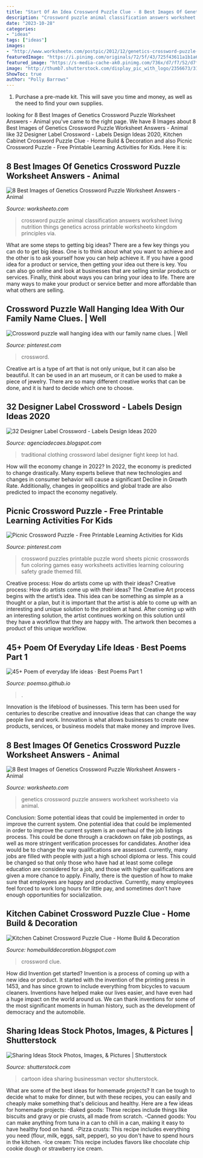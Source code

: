 ```yaml
---
title: "Start Of An Idea Crossword Puzzle Clue - 8 Best Images Of Genetics Crossword Puzzle Worksheet Answers"
description: "Crossword puzzle animal classification answers worksheet living nutrition things genetics across printable worksheeto kingdom principles via"
date: "2023-10-28"
categories:
- "ideas"
tags: ["ideas"]
images:
- "http://www.worksheeto.com/postpic/2012/12/genetics-crossword-puzzle-answers_231402.png"
featuredImage: "https://i.pinimg.com/originals/72/5f/43/725f43611a1b1a61c223d3c6f0b551cd.jpg"
featured_image: "https://s-media-cache-ak0.pinimg.com/736x/d7/f7/52/d7f7522a30c6c3cdb6d94cf3a1ecbd56.jpg"
image: "http://thumb7.shutterstock.com/display_pic_with_logo/2356673/319969349/stock-vector-businessman-share-idea-cartoon-flat-design-business-plan-concept-vector-illustration-two-319969349.jpg"
ShowToc: true
author: "Polly Barrows"
---
```



1. Purchase a pre-made kit. This will save you time and money, as well as the need to find your own supplies.

	

		
looking for 8 Best Images of Genetics Crossword Puzzle Worksheet Answers - Animal you've came to the right page. We have 8 Images about 8 Best Images of Genetics Crossword Puzzle Worksheet Answers - Animal like 32 Designer Label Crossword - Labels Design Ideas 2020, Kitchen Cabinet Crossword Puzzle Clue - Home Build &amp; Decoration and also Picnic Crossword Puzzle - Free Printable Learning Activities for Kids. Here it is:
		
    
## 8 Best Images Of Genetics Crossword Puzzle Worksheet Answers - Animal

<img loading=lazy src="http://www.worksheeto.com/postpic/2012/12/animal-classification-crossword-puzzle_231401.png" onerror="this.onerror=null;this.src='https://tse2.mm.bing.net/th?id=OIP.V4KfQ8lugcaRSKD41cbuMQHaHa&amp;pid=15.1';" alt="8 Best Images of Genetics Crossword Puzzle Worksheet Answers - Animal">

_Source: worksheeto.com_

>crossword puzzle animal classification answers worksheet living nutrition things genetics across printable worksheeto kingdom principles via. 

	

What are some steps to getting big ideas?
There are a few key things you can do to get big ideas. One is to think about what you want to achieve and the other is to ask yourself how you can help achieve it. If you have a good idea for a product or service, then getting your idea out there is key. You can also go online and look at businesses that are selling similar products or services. Finally, think about ways you can bring your idea to life. There are many ways to make your product or service better and more affordable than what others are selling.

    
## Crossword Puzzle Wall Hanging Idea With Our Family Name Clues. | Well

<img loading=lazy src="https://i.pinimg.com/originals/1a/39/dc/1a39dcc5b52dfcbe8cc85fc46d3951be.jpg" onerror="this.onerror=null;this.src='https://tse1.mm.bing.net/th?id=OIP.hdKh_1ArcV8MvGS73e_4IgHaF7&amp;pid=15.1';" alt="Crossword puzzle wall hanging idea with our family name clues. | Well">

_Source: pinterest.com_

>crossword. 

	

Creative art is a type of art that is not only unique, but it can also be beautiful. It can be used in an art museum, or it can be used to make a piece of jewelry. There are so many different creative works that can be done, and it is hard to decide which one to choose.

    
## 32 Designer Label Crossword - Labels Design Ideas 2020

<img loading=lazy src="https://thumbs-prod.si-cdn.com/9miLAWjCz8TiQzDeVKYcsuhoyww=/720x420/filters:focal(1387x460:1388x461)/https://public-media.si-cdn.com/blogging/featured/NBFH_models_1500_x_1200.png" onerror="this.onerror=null;this.src='https://tse3.mm.bing.net/th?id=OIP.hYHsAlBYx-Nx8OVXgPCoOgHaEU&amp;pid=15.1';" alt="32 Designer Label Crossword - Labels Design Ideas 2020">

_Source: agenciadecaes.blogspot.com_

>traditional clothing crossword label designer fight keep lot had. 

	

How will the economy change in 2022?
In 2022, the economy is predicted to change drastically. Many experts believe that new technologies and changes in consumer behavior will cause a significant Decline in Growth Rate. Additionally, changes in geopolitics and global trade are also predicted to impact the economy negatively.

    
## Picnic Crossword Puzzle - Free Printable Learning Activities For Kids

<img loading=lazy src="https://s-media-cache-ak0.pinimg.com/736x/d7/f7/52/d7f7522a30c6c3cdb6d94cf3a1ecbd56.jpg" onerror="this.onerror=null;this.src='https://tse1.mm.bing.net/th?id=OIP.2IEso4FHFVaedCbFl--0KQHaJY&amp;pid=15.1';" alt="Picnic Crossword Puzzle - Free Printable Learning Activities for Kids">

_Source: pinterest.com_

>crossword puzzles printable puzzle word sheets picnic crosswords fun coloring games easy worksheets activities learning colouring safety grade themed fill. 

	

Creative process: How do artists come up with their ideas?
Creative process: How do artists come up with their ideas?
The Creative Art process begins with the artist’s idea. This idea can be something as simple as a thought or a plan, but it is important that the artist is able to come up with an interesting and unique solution to the problem at hand. After coming up with an interesting solution, the artist continues working on this solution until they have a workflow that they are happy with. The artwork then becomes a product of this unique workflow.

    
## 45+ Poem Of Everyday Life Ideas · Best Poems Part 1

<img loading=lazy src="https://i.pinimg.com/originals/72/5f/43/725f43611a1b1a61c223d3c6f0b551cd.jpg" onerror="this.onerror=null;this.src='https://tse3.mm.bing.net/th?id=OIP.H_zlo7Nk_r1bXwvknqhWiwHaHa&amp;pid=15.1';" alt="45+ Poem of everyday life ideas · Best Poems Part 1">

_Source: poemso.github.io_

>. 

	

Innovation is the lifeblood of businesses. This term has been used for centuries to describe creative and innovative ideas that can change the way people live and work. Innovation is what allows businesses to create new products, services, or business models that make money and improve lives.

    
## 8 Best Images Of Genetics Crossword Puzzle Worksheet Answers - Animal

<img loading=lazy src="http://www.worksheeto.com/postpic/2012/12/genetics-crossword-puzzle-answers_231402.png" onerror="this.onerror=null;this.src='https://tse2.mm.bing.net/th?id=OIP.5cZvriDvNihCUcr3yFCxzQDnEs&amp;pid=15.1';" alt="8 Best Images of Genetics Crossword Puzzle Worksheet Answers - Animal">

_Source: worksheeto.com_

>genetics crossword puzzle answers worksheet worksheeto via animal. 

	

Conclusion: Some potential ideas that could be implemented in order to improve the current system.
One potential idea that could be implemented in order to improve the current system is an overhaul of the job listings process. This could be done through a crackdown on fake job postings, as well as more stringent verification processes for candidates. Another idea would be to change the way qualifications are assessed. currently, many jobs are filled with people with just a high school diploma or less. This could be changed so that only those who have had at least some college education are considered for a job, and those with higher qualifications are given a more chance to apply. Finally, there is the question of how to make sure that employees are happy and productive. Currently, many employees feel forced to work long hours for little pay, and sometimes don’t have enough opportunities for socialization.

    
## Kitchen Cabinet Crossword Puzzle Clue - Home Build &amp; Decoration

<img loading=lazy src="https://2.bp.blogspot.com/-G7LRJCgOK7A/XHY0_6wFdrI/AAAAAAAAlSE/o0c2okJNccQXp1ugCEgFSn68UPIKXDOvQCLcBGAs/s1600/Feb27.jpeg" onerror="this.onerror=null;this.src='https://tse2.mm.bing.net/th?id=OIP.t2aICmBvungYFCCD-5vS9gHaHZ&amp;pid=15.1';" alt="Kitchen Cabinet Crossword Puzzle Clue - Home Build &amp; Decoration">

_Source: homebuilddecoration.blogspot.com_

>crossword clue. 

	

How did Invention get started?
Invention is a process of coming up with a new idea or product. It started with the invention of the printing press in 1453, and has since grown to include everything from bicycles to vacuum cleaners. Inventions have helped make our lives easier, and have even had a huge impact on the world around us. We can thank inventions for some of the most significant moments in human history, such as the development of democracy and the automobile.

    
## Sharing Ideas Stock Photos, Images, &amp; Pictures | Shutterstock

<img loading=lazy src="http://thumb7.shutterstock.com/display_pic_with_logo/2356673/319969349/stock-vector-businessman-share-idea-cartoon-flat-design-business-plan-concept-vector-illustration-two-319969349.jpg" onerror="this.onerror=null;this.src='https://tse4.mm.bing.net/th?id=OIP.orr0SQoK0D0J3rk6z4p3MwAAAA&amp;pid=15.1';" alt="Sharing Ideas Stock Photos, Images, &amp; Pictures | Shutterstock">

_Source: shutterstock.com_

>cartoon idea sharing businessman vector shutterstock. 

	

What are some of the best ideas for homemade projects?
It can be tough to decide what to make for dinner, but with these recipes, you can easily and cheaply make something that's delicious and healthy. Here are a few ideas for homemade projects: 
-Baked goods: These recipes include things like biscuits and gravy or pie crusts, all made from scratch.
-Canned goods: You can make anything from tuna in a can to chili in a can, making it easy to have healthy food on hand.
-Pizza crusts: This recipe includes everything you need (flour, milk, eggs, salt, pepper), so you don't have to spend hours in the kitchen.
-Ice cream: This recipe includes flavors like chocolate chip cookie dough or strawberry ice cream.

